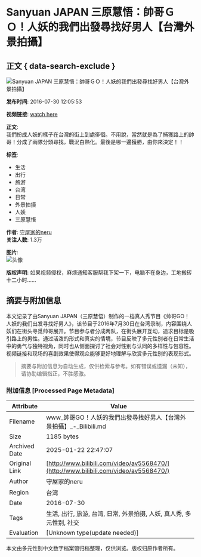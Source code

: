 # Sanyuan JAPAN 三原慧悟：帥哥ＧＯ！人妖的我們出發尋找好男人【台灣外景拍攝】

## 正文 { data-search-exclude }


![Sanyuan JAPAN 三原慧悟：帥哥ＧＯ！人妖的我們出發尋找好男人【台灣外景拍攝】](https://i2.hdslb.com/bfs/archive/915aa460354031e97ee9490ed67b4eb91e0071b4.png@518w_290h_1c_!web-video-share-cover.webp)

**发布时间**: 2016-07-30 12:05:53

**视频链接**: [watch here](https://www.youtube.com/watch?v=c-VlmyGl7V4)

**正文**:  
我們扮成人妖的樣子在台灣的街上到處徘徊。不用說，當然就是為了捕獲路上的帥哥！分成了兩隊分頭尋找，戰況白熱化。最後是哪一邊獲勝，由你來決定！！

**标签**: 
- 生活
- 出行
- 旅游
- 台湾
- 日常
- 外景拍摄
- 人妖
- 三原慧悟

**作者**: [守屋家的neru](https://space.bilibili.com/23350594)  
**关注人数**: 1.3万

**图片**:  
![头像](https://i1.hdslb.com/bfs/face/04a57d1d718497fc2ad155283168ad694130c95c.jpg@96w_96h_1c_1s_!web-avatar.webp)

**版权声明**: 如果视频侵权，麻烦通知客服帮我下架一下，电脑不在身边，工地搬砖十二小时……
<!-- tcd_original_link http://www.bilibili.com/video/av5568470/ -->


## 摘要与附加信息

<!-- tcd_abstract -->
本文记录了由Sanyuan JAPAN（三原慧悟）制作的一档真人秀节目《帅哥GO！人妖的我们出发寻找好男人》，该节目于2016年7月30日在台湾录制，内容围绕人妖们在街头寻觅帅哥展开。节目参与者分成两队，在街头展开互动，追求目标是吸引路上的男性。通过活泼的形式和真实的情境，节目反映了多元性别者在日常生活中的勇气与独特视角，同时也从侧面探讨了社会对性别与认同的多样性与包容性。视频链接和现场的喜剧效果使得观众能够更好地理解与欣赏多元性别的表现形式。
<!-- tcd_abstract_end -->

> 摘要与附加信息为自动生成，仅供检索与参考。如有错误或遗漏（未知），请协助编辑指正，不胜感激。

### 附加信息 [Processed Page Metadata]

| Attribute       | Value                                  |
|-----------------|----------------------------------------|
| Filename        | www_帥哥GO！人妖的我們出發尋找好男人【台灣外景拍攝】_-_Bilibili.md                             |
| Size            | 1185 bytes                           |
| Archived Date   | 2025-01-22 22:47:07                             |
| Original Link   | [http://www.bilibili.com/video/av5568470/](http://www.bilibili.com/video/av5568470/)                       |
| Author          | 守屋家的neru                               |
| Region          | 台湾                               |
| Date            | 2016-07-30                                 |
| Tags            | 生活, 出行, 旅游, 台湾, 日常, 外景拍摄, 人妖, 真人秀, 多元性别, 社交                                 |
| Evaluation            | [Unknown type(update needed)]                                 |
<!-- tcd_table_end -->

本文由多元性别中文数字档案馆归档整理，仅供浏览。版权归原作者所有。
